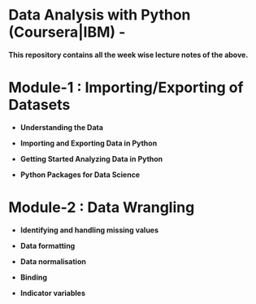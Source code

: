 # Data Analysis with Python (Coursera|IBM) -
**This repository contains all the week wise
  lecture notes of the above.**
  
# Module-1 : Importing/Exporting of Datasets
* **Understanding the Data**

* **Importing and Exporting Data in Python**

* **Getting Started Analyzing Data in Python**

* **Python Packages for Data Science**

  
# Module-2 : Data Wrangling
* **Identifying and handling missing values**

* **Data formatting**

* **Data normalisation**

* **Binding**

* **Indicator variables**
